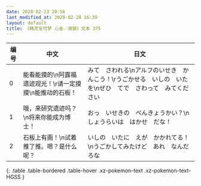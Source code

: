 ```yaml
---
date: 2020-02-23 20:56
last_modified_at: 2020-02-28 16:39
layout: default
title: 《精灵宝可梦 心金／魂银》文本 375
---
```

| 编号 | 中文 | 日文 |
| ---- | ---- | ---- |
| 0 | 能看能摸的\n阿露福遗迹观光！\r请一定摸摸\n能推动的石板！ | みて　さわれる\nアルフのいせき　かんこう！\rうごかせる　いしの　いたを\nぜひ　てで　さわって　みてください |
| 1 | 哦，来研究遗迹吗？\n将来你能成为博士！ | おっ　いせきの　べんきょうかい？\nしょうらいは　はかせ　だな！ |
| 2 | 石板上有画！\n试着推了推。嗯？是什么呢？ | いしの　いたに　えが　かかれてる！\nうごかしてみたけど　あれ　なんだろな |
{: .table .table-bordered .table-hover .xz-pokemon-text .xz-pokemon-text-HGSS }